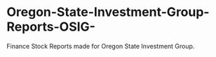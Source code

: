 # Oregon-State-Investment-Group-Reports-OSIG-
Finance Stock Reports made for Oregon State Investment Group. 
